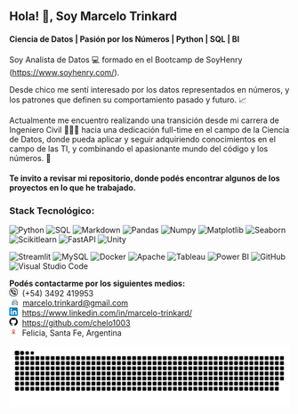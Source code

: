 ## Hola! 👋, Soy Marcelo Trinkard
#### Ciencia de Datos | Pasión por los Números | Python | SQL | BI

Soy Analista de Datos 💻 formado en el Bootcamp de SoyHenry (https://www.soyhenry.com/). 

Desde chico me sentí interesado por los datos representados en números, y los patrones que definen su comportamiento pasado y futuro. 📈

Actualmente me encuentro realizando una transición desde mi carrera de Ingeniero Civil 👷🏻‍♂️ hacia una dedicación full-time en el campo de la Ciencia de Datos, donde pueda aplicar y seguir adquiriendo conocimientos en el campo de las TI, y combinando el apasionante mundo del código y los números. 🤖

#### Te invito a revisar mi repositorio, donde podés encontrar algunos de los proyectos en lo que he trabajado.

### Stack Tecnológico:

![Python](https://img.shields.io/badge/-Python-cyan?style=flat&logo=python)
![SQL](https://img.shields.io/badge/-SQL-cyan?style=flat&logo=sql)
![Markdown](https://img.shields.io/badge/-Markdown-cyan?style=flat&logo=markdown&logoColor=black)
![Pandas](https://img.shields.io/badge/-Pandas-cyan?style=flat&logo=pandas&logoColor=black)
![Numpy](https://img.shields.io/badge/-Numpy-cyan?style=flat&logo=numpy&logoColor=black)
![Matplotlib](https://img.shields.io/badge/-Matplotlib-cyan?style=flat&logo=matplotlib)
![Seaborn](https://img.shields.io/badge/-Seaborn-cyan?style=flat&logo=seaborn)
![Scikitlearn](https://img.shields.io/badge/-Scikitlearn-cyan?style=flat&logo=scikitlearn)
![FastAPI](https://img.shields.io/badge/-FastAPI-cyan?style=flat&logo=fastapi)
![Unity](https://img.shields.io/badge/-Unity-cyan?style=flat&logo=unity)   

![Streamlit](https://img.shields.io/badge/-Streamlit-cyan?style=flat&logo=streamlit)
![MySQL](https://img.shields.io/badge/-MySQL-cyan?style=flat&logo=MySQL)
![Docker](https://img.shields.io/badge/-Docker-cyan?style=flat&logo=docker)
![Apache](https://img.shields.io/badge/-Apache-cyan?style=flat&logo=apache&logoColor=black)
![Tableau](https://img.shields.io/badge/-Tableau-cyan?style=flat&logo=tableau&logoColor=black)
![Power BI](https://img.shields.io/badge/-Power%20BI-cyan?style=flat&logo=powerbi)
![GitHub](https://img.shields.io/badge/-GitHub-cyan?style=flat&logo=github&logoColor=black)
![Visual Studio Code](https://img.shields.io/badge/-Visual%20Studio%20Code-cyan?style=flat&logo=visual-studio-code&logoColor=007ACC)


**Podés contactarme por los siguientes medios:**  
<img src="iconos_fotos/logomovil.png" alt="Texto alternativo" width="15">&nbsp; (+54) 3492 419953  
<img src="iconos_fotos/logomail.png" alt="Texto alternativo" width="20"> marcelo.trinkard@gmail.com  
<img src="iconos_fotos/logolinkedin.png" alt="Texto alternativo" width="15">&nbsp; https://www.linkedin.com/in/marcelo-trinkard/  
<img src="iconos_fotos/logogithub.png" alt="Texto alternativo" width="15">&nbsp; https://github.com/chelo1003  
<img src="iconos_fotos/ubicacion.jpg" alt="Texto alternativo" width="15">&nbsp; Felicia, Santa Fe, Argentina  

<picture>
  <source media="(prefers-color-scheme: dark)" srcset="https://raw.githubusercontent.com/platane/platane/output/github-contribution-grid-snake-dark.svg">
  <source media="(prefers-color-scheme: light)" srcset="https://raw.githubusercontent.com/platane/platane/output/github-contribution-grid-snake.svg">
  <img alt="github contribution grid snake animation" src="https://raw.githubusercontent.com/platane/platane/output/github-contribution-grid-snake.svg">
</picture>